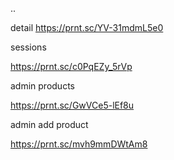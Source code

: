..


detail
https://prnt.sc/YV-31mdmL5e0

sessions

https://prnt.sc/c0PqEZy_5rVp

admin products

https://prnt.sc/GwVCe5-lEf8u

admin add product

https://prnt.sc/mvh9mmDWtAm8